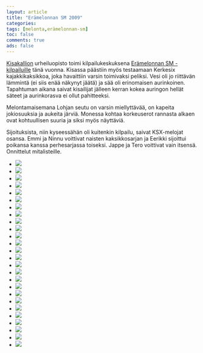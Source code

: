 ```yaml
--- 
layout: article 
title: "Erämelonnan SM 2009" 
categories: 
tags: [melonta,erämelonnan-sm]
toc: false 
comments: true 
ads: false 
--- 
```


[Kisakallion](http://www.kisakallio.fi/) urheiluopisto toimi
kilpailukeskuksena [Erämelonnan
SM -kilpailuille](http://www.eramelonta.fi/) tänä vuonna. Kisassa
päästiin myös testaamaan Kerkesix kajakkikaksikkoa, joka havaittiin
varsin toimivaksi peliksi. Vesi oli jo riittävän lämmintä (ei siis enää
näkynyt jäätä) ja sää oli erinomaisen aurinkoinen. Tapahtuman aikana
saivat kisailijat jälleen kerran kokea auringon hellät säteet ja
aurinkorasva ei ollut pahitteeksi.

Melontamaisemana Lohjan seutu on varsin miellyttävää, on kapeita
jokiosuuksia ja aukeita järviä. Monessa kohtaa korkeuserot rannasta
alkaen ovat kohtuullisen suuria ja siksi myös näyttäviä. 

Sijoituksista, niin kyseessähän oli kuitenkin kilpailu, saivat
KSX-melojat osansa. Emmi ja Ninnu voittivat naisten kaksikkosarjan ja
Eerikki sijoittui poikansa kanssa perhesarjassa toiseksi. Jappe ja Tero
voittivat vain itsensä. Onnittelut mitalisteille.

<div class="image-gallery">

-   [![](/Media/Default/ImageGalleries/eramelonnan-sm-2009/Thumbnails/erämelonta2009%20005.jpg)](/Media/Default/ImageGalleries/eramelonnan-sm-2009/erämelonta2009%20005.jpg)
-   [![](/Media/Default/ImageGalleries/eramelonnan-sm-2009/Thumbnails/erämelonta2009%20006.jpg)](/Media/Default/ImageGalleries/eramelonnan-sm-2009/erämelonta2009%20006.jpg)
-   [![](/Media/Default/ImageGalleries/eramelonnan-sm-2009/Thumbnails/erämelonta2009%20007.jpg)](/Media/Default/ImageGalleries/eramelonnan-sm-2009/erämelonta2009%20007.jpg)
-   [![](/Media/Default/ImageGalleries/eramelonnan-sm-2009/Thumbnails/erämelonta2009%20009.jpg)](/Media/Default/ImageGalleries/eramelonnan-sm-2009/erämelonta2009%20009.jpg)
-   [![](/Media/Default/ImageGalleries/eramelonnan-sm-2009/Thumbnails/erämelonta2009%20011.jpg)](/Media/Default/ImageGalleries/eramelonnan-sm-2009/erämelonta2009%20011.jpg)
-   [![](/Media/Default/ImageGalleries/eramelonnan-sm-2009/Thumbnails/erämelonta2009%20013.jpg)](/Media/Default/ImageGalleries/eramelonnan-sm-2009/erämelonta2009%20013.jpg)
-   [![](/Media/Default/ImageGalleries/eramelonnan-sm-2009/Thumbnails/erämelonta2009%20016.jpg)](/Media/Default/ImageGalleries/eramelonnan-sm-2009/erämelonta2009%20016.jpg)
-   [![](/Media/Default/ImageGalleries/eramelonnan-sm-2009/Thumbnails/erämelonta2009%20020.jpg)](/Media/Default/ImageGalleries/eramelonnan-sm-2009/erämelonta2009%20020.jpg)
-   [![](/Media/Default/ImageGalleries/eramelonnan-sm-2009/Thumbnails/erämelonta2009%20023.jpg)](/Media/Default/ImageGalleries/eramelonnan-sm-2009/erämelonta2009%20023.jpg)
-   [![](/Media/Default/ImageGalleries/eramelonnan-sm-2009/Thumbnails/erämelonta2009%20026.jpg)](/Media/Default/ImageGalleries/eramelonnan-sm-2009/erämelonta2009%20026.jpg)
-   [![](/Media/Default/ImageGalleries/eramelonnan-sm-2009/Thumbnails/erämelonta2009%20028.jpg)](/Media/Default/ImageGalleries/eramelonnan-sm-2009/erämelonta2009%20028.jpg)
-   [![](/Media/Default/ImageGalleries/eramelonnan-sm-2009/Thumbnails/erämelonta2009%20029.jpg)](/Media/Default/ImageGalleries/eramelonnan-sm-2009/erämelonta2009%20029.jpg)
-   [![](/Media/Default/ImageGalleries/eramelonnan-sm-2009/Thumbnails/erämelonta2009%20032.jpg)](/Media/Default/ImageGalleries/eramelonnan-sm-2009/erämelonta2009%20032.jpg)
-   [![](/Media/Default/ImageGalleries/eramelonnan-sm-2009/Thumbnails/erämelonta2009%20033.jpg)](/Media/Default/ImageGalleries/eramelonnan-sm-2009/erämelonta2009%20033.jpg)
-   [![](/Media/Default/ImageGalleries/eramelonnan-sm-2009/Thumbnails/erämelonta2009%20036.jpg)](/Media/Default/ImageGalleries/eramelonnan-sm-2009/erämelonta2009%20036.jpg)
-   [![](/Media/Default/ImageGalleries/eramelonnan-sm-2009/Thumbnails/erämelonta2009%20038.jpg)](/Media/Default/ImageGalleries/eramelonnan-sm-2009/erämelonta2009%20038.jpg)
-   [![](/Media/Default/ImageGalleries/eramelonnan-sm-2009/Thumbnails/erämelonta2009%20039.jpg)](/Media/Default/ImageGalleries/eramelonnan-sm-2009/erämelonta2009%20039.jpg)
-   [![](/Media/Default/ImageGalleries/eramelonnan-sm-2009/Thumbnails/erämelonta2009%20042.jpg)](/Media/Default/ImageGalleries/eramelonnan-sm-2009/erämelonta2009%20042.jpg)
-   [![](/Media/Default/ImageGalleries/eramelonnan-sm-2009/Thumbnails/erämelonta2009%20043.jpg)](/Media/Default/ImageGalleries/eramelonnan-sm-2009/erämelonta2009%20043.jpg)
-   [![](/Media/Default/ImageGalleries/eramelonnan-sm-2009/Thumbnails/erämelonta2009%20046.jpg)](/Media/Default/ImageGalleries/eramelonnan-sm-2009/erämelonta2009%20046.jpg)
-   [![](/Media/Default/ImageGalleries/eramelonnan-sm-2009/Thumbnails/erämelonta2009%20047.jpg)](/Media/Default/ImageGalleries/eramelonnan-sm-2009/erämelonta2009%20047.jpg)
-   [![](/Media/Default/ImageGalleries/eramelonnan-sm-2009/Thumbnails/erämelonta2009%20050.jpg)](/Media/Default/ImageGalleries/eramelonnan-sm-2009/erämelonta2009%20050.jpg)
-   [![](/Media/Default/ImageGalleries/eramelonnan-sm-2009/Thumbnails/erämelonta2009%20051.jpg)](/Media/Default/ImageGalleries/eramelonnan-sm-2009/erämelonta2009%20051.jpg)
-   [![](/Media/Default/ImageGalleries/eramelonnan-sm-2009/Thumbnails/erämelonta2009%20052.jpg)](/Media/Default/ImageGalleries/eramelonnan-sm-2009/erämelonta2009%20052.jpg)
-   [![](/Media/Default/ImageGalleries/eramelonnan-sm-2009/Thumbnails/erämelonta2009%20055.jpg)](/Media/Default/ImageGalleries/eramelonnan-sm-2009/erämelonta2009%20055.jpg)
-   [![](/Media/Default/ImageGalleries/eramelonnan-sm-2009/Thumbnails/erämelonta2009%20058.jpg)](/Media/Default/ImageGalleries/eramelonnan-sm-2009/erämelonta2009%20058.jpg)

</div>
